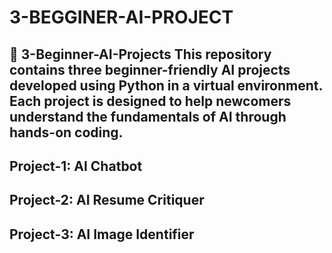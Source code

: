 # 3-BEGGINER-AI-PROJECT
📁 3-Beginner-AI-Projects This repository contains three beginner-friendly AI projects developed using Python in a virtual environment. Each project is designed to help newcomers understand the fundamentals of AI through hands-on coding. 
----
Project-1: AI Chatbot 
----

Project-2: AI Resume Critiquer 
----

Project-3: AI Image Identifier 
----
